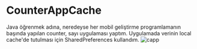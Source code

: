 # CounterAppCache
Java öğrenmek adına, neredeyse her mobil geliştirme programlamanın başında yapılan counter, sayı uygulaması yaptım. 
Uygulamada verinin local cache'de tutulması için SharedPreferences kullandım.
![capp](https://user-images.githubusercontent.com/74743522/223072741-9928a478-15c5-42be-b1ff-ed9e8497dbc8.gif)

